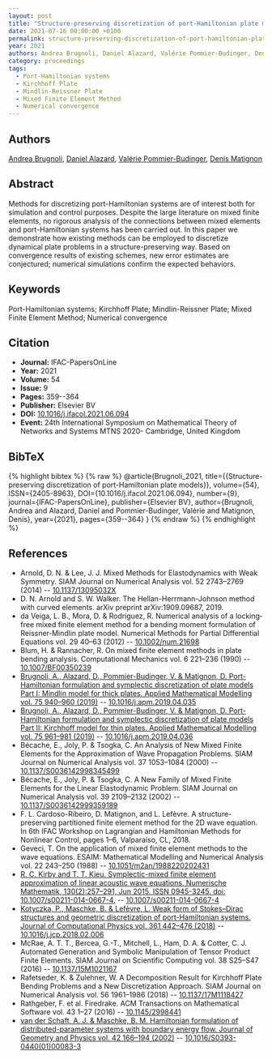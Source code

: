 ```yaml
---
layout: post
title: "Structure-preserving discretization of port-Hamiltonian plate models"
date: 2021-07-16 00:00:00 +0100
permalink: structure-preserving-discretization-of-port-hamiltonian-plate-models
year: 2021
authors: Andrea Brugnoli, Daniel Alazard, Valérie Pommier-Budinger, Denis Matignon
category: proceedings
tags:
  - Port-Hamiltonian systems
  - Kirchhoff Plate
  - Mindlin-Reissner Plate
  - Mixed Finite Element Method
  - Numerical convergence
---
```

 
## Authors
[Andrea Brugnoli](authors/andrea_brugnoli), [Daniel Alazard](authors/daniel_alazard), [Valérie Pommier-Budinger](authors/valerie_pommier_budinger), [Denis Matignon](authors/denis_matignon)
 
## Abstract
Methods for discretizing port-Hamiltonian systems are of interest both for simulation and control purposes. Despite the large literature on mixed finite elements, no rigorous analysis of the connections between mixed elements and port-Hamiltonian systems has been carried out. In this paper we demonstrate how existing methods can be employed to discretize dynamical plate problems in a structure-preserving way. Based on convergence results of existing schemes, new error estimates are conjectured; numerical simulations confirm the expected behaviors.
 
## Keywords
Port-Hamiltonian systems; Kirchhoff Plate; Mindlin-Reissner Plate; Mixed Finite Element Method; Numerical convergence
 
## Citation
- **Journal:** IFAC-PapersOnLine
- **Year:** 2021
- **Volume:** 54
- **Issue:** 9
- **Pages:** 359--364
- **Publisher:** Elsevier BV
- **DOI:** [10.1016/j.ifacol.2021.06.094](https://doi.org/10.1016/j.ifacol.2021.06.094)
- **Event:** 24th International Symposium on Mathematical Theory of Networks and Systems MTNS 2020- Cambridge, United Kingdom
 
## BibTeX
{% highlight bibtex %}
{% raw %}
@article{Brugnoli_2021,
  title={{Structure-preserving discretization of port-Hamiltonian plate models}},
  volume={54},
  ISSN={2405-8963},
  DOI={10.1016/j.ifacol.2021.06.094},
  number={9},
  journal={IFAC-PapersOnLine},
  publisher={Elsevier BV},
  author={Brugnoli, Andrea and Alazard, Daniel and Pommier-Budinger, Valérie and Matignon, Denis},
  year={2021},
  pages={359--364}
}
{% endraw %}
{% endhighlight %}
 
## References
- Arnold, D. N. & Lee, J. J. Mixed Methods for Elastodynamics with Weak Symmetry. SIAM Journal on Numerical Analysis vol. 52 2743–2769 (2014) -- [10.1137/13095032X](https://doi.org/10.1137/13095032X)
- D. N. Arnold and S. W. Walker. The Hellan-Herrmann-Johnson method with curved elements. arXiv preprint arXiv:1909.09687, 2019.
- da Veiga, L. B., Mora, D. & Rodríguez, R. Numerical analysis of a locking‐free mixed finite element method for a bending moment formulation of Reissner‐Mindlin plate model. Numerical Methods for Partial Differential Equations vol. 29 40–63 (2012) -- [10.1002/num.21698](https://doi.org/10.1002/num.21698)
- Blum, H. & Rannacher, R. On mixed finite element methods in plate bending analysis. Computational Mechanics vol. 6 221–236 (1990) -- [10.1007/BF00350239](https://doi.org/10.1007/BF00350239)
- [Brugnoli, A., Alazard, D., Pommier-Budinger, V. & Matignon, D. Port-Hamiltonian formulation and symplectic discretization of plate models Part I: Mindlin model for thick plates. Applied Mathematical Modelling vol. 75 940–960 (2019)](port-hamiltonian-formulation-and-symplectic-discretization-of-plate-models-part-i-mindlin-model-for-thick-plates) -- [10.1016/j.apm.2019.04.035](https://doi.org/10.1016/j.apm.2019.04.035)
- [Brugnoli, A., Alazard, D., Pommier-Budinger, V. & Matignon, D. Port-Hamiltonian formulation and symplectic discretization of plate models Part II: Kirchhoff model for thin plates. Applied Mathematical Modelling vol. 75 961–981 (2019)](port-hamiltonian-formulation-and-symplectic-discretization-of-plate-models-part-ii-kirchhoff-model-for-thin-plates) -- [10.1016/j.apm.2019.04.036](https://doi.org/10.1016/j.apm.2019.04.036)
- Bécache, E., Joly, P. & Tsogka, C. An Analysis of New Mixed Finite Elements for the Approximation of Wave Propagation Problems. SIAM Journal on Numerical Analysis vol. 37 1053–1084 (2000) -- [10.1137/S0036142998345499](https://doi.org/10.1137/S0036142998345499)
- Bécache, E., Joly, P. & Tsogka, C. A New Family of Mixed Finite Elements for the Linear Elastodynamic Problem. SIAM Journal on Numerical Analysis vol. 39 2109–2132 (2002) -- [10.1137/S0036142999359189](https://doi.org/10.1137/S0036142999359189)
- F. L. Cardoso-Ribeiro, D. Matignon, and L. Lefèvre. A structure-preserving partitioned finite element method for the 2D wave equation. In 6th IFAC Workshop on Lagrangian and Hamiltonian Methods for Nonlinear Control, pages 1–6, Valparaíso, CL, 2018.
- Geveci, T. On the application of mixed finite element methods to the wave equations. ESAIM: Mathematical Modelling and Numerical Analysis vol. 22 243–250 (1988) -- [10.1051/m2an/1988220202431](https://doi.org/10.1051/m2an/1988220202431)
- [R. C. Kirby and T. T. Kieu. Symplectic-mixed finite element approximation of linear acoustic wave equations. Numerische Mathematik, 130(2):257–291, Jun 2015. ISSN 0945-3245. doi: 10.1007/s00211-014-0667-4.](symplectic-mixed-finite-element-approximation-of-linear-acoustic-wave-equations) -- [10.1007/s00211-014-0667-4](https://doi.org/10.1007/s00211-014-0667-4)
- [Kotyczka, P., Maschke, B. & Lefèvre, L. Weak form of Stokes–Dirac structures and geometric discretization of port-Hamiltonian systems. Journal of Computational Physics vol. 361 442–476 (2018)](weak-form-of-stokes-dirac-structures-and-geometric-discretization-of-port-hamiltonian-systems) -- [10.1016/j.jcp.2018.02.006](https://doi.org/10.1016/j.jcp.2018.02.006)
- McRae, A. T. T., Bercea, G.-T., Mitchell, L., Ham, D. A. & Cotter, C. J. Automated Generation and Symbolic Manipulation of Tensor Product Finite Elements. SIAM Journal on Scientific Computing vol. 38 S25–S47 (2016) -- [10.1137/15M1021167](https://doi.org/10.1137/15M1021167)
- Rafetseder, K. & Zulehner, W. A Decomposition Result for Kirchhoff Plate Bending Problems and a New Discretization Approach. SIAM Journal on Numerical Analysis vol. 56 1961–1986 (2018) -- [10.1137/17M1118427](https://doi.org/10.1137/17M1118427)
- Rathgeber, F. et al. Firedrake. ACM Transactions on Mathematical Software vol. 43 1–27 (2016) -- [10.1145/2998441](https://doi.org/10.1145/2998441)
- [van der Schaft, A. J. & Maschke, B. M. Hamiltonian formulation of distributed-parameter systems with boundary energy flow. Journal of Geometry and Physics vol. 42 166–194 (2002)](hamiltonian-formulation-of-distributed-parameter-systems-with-boundary-energy-flow) -- [10.1016/S0393-0440(01)00083-3](https://doi.org/10.1016/S0393-0440(01)00083-3)

